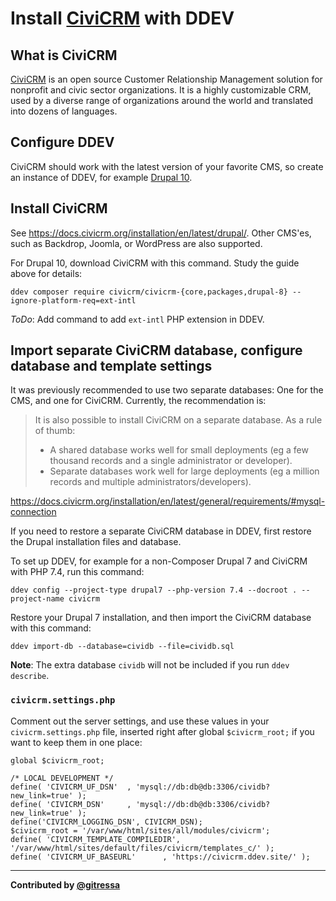 # Install [CiviCRM](https://civicrm.org/) with DDEV

## What is CiviCRM

[CiviCRM](https://civicrm.org/) is an open source Customer Relationship Management solution for nonprofit and civic sector organizations. It is a highly customizable CRM, used by a diverse range of organizations around the world and translated into dozens of languages. 


## Configure DDEV

CiviCRM should work with the latest version of your favorite CMS, so create an instance of DDEV, for example [Drupal 10](https://ddev.readthedocs.io/en/latest/users/quickstart/#drupal).


## Install CiviCRM

See https://docs.civicrm.org/installation/en/latest/drupal/. Other CMS'es, such as Backdrop, Joomla, or WordPress are also supported.

For Drupal 10, download CiviCRM with this command. Study the guide above for details:

`ddev composer require civicrm/civicrm-{core,packages,drupal-8} --ignore-platform-req=ext-intl`

*ToDo*: Add command to add `ext-intl` PHP extension in DDEV.


## Import separate CiviCRM database, configure database and template settings

It was previously recommended to use two separate databases: One for the CMS, and one for CiviCRM. Currently, the recommendation is:

> It is also possible to install CiviCRM on a separate database. As a rule of thumb:
>
> - A shared database works well for small deployments (eg a few thousand records and a single administrator or developer).
> - Separate databases work well for large deployments (eg a million records and multiple administrators/developers).

https://docs.civicrm.org/installation/en/latest/general/requirements/#mysql-connection

If you need to restore a separate CiviCRM database in DDEV, first restore the Drupal installation files and database.

To set up DDEV, for example for a non-Composer Drupal 7 and CiviCRM with PHP 7.4, run this command:

`ddev config --project-type drupal7 --php-version 7.4 --docroot . --project-name civicrm`

Restore your Drupal 7 installation, and then import the CiviCRM database with this command:

`ddev import-db --database=cividb --file=cividb.sql`

**Note**: The extra database `cividb` will not be included if you run `ddev describe`.

### `civicrm.settings.php`

Comment out the server settings, and use these values in your `civicrm.settings.php` file, inserted right after global `$civicrm_root;` if you want to keep them in one place:

```
global $civicrm_root;

/* LOCAL DEVELOPMENT */
define( 'CIVICRM_UF_DSN'  , 'mysql://db:db@db:3306/cividb?new_link=true' );
define( 'CIVICRM_DSN'     , 'mysql://db:db@db:3306/cividb?new_link=true' );
define('CIVICRM_LOGGING_DSN', CIVICRM_DSN);
$civicrm_root = '/var/www/html/sites/all/modules/civicrm';
define( 'CIVICRM_TEMPLATE_COMPILEDIR', '/var/www/html/sites/default/files/civicrm/templates_c/' );
define( 'CIVICRM_UF_BASEURL'      , 'https://civicrm.ddev.site/' );
```

---

**Contributed by [@gitressa](https://github.com/gitressa)**
